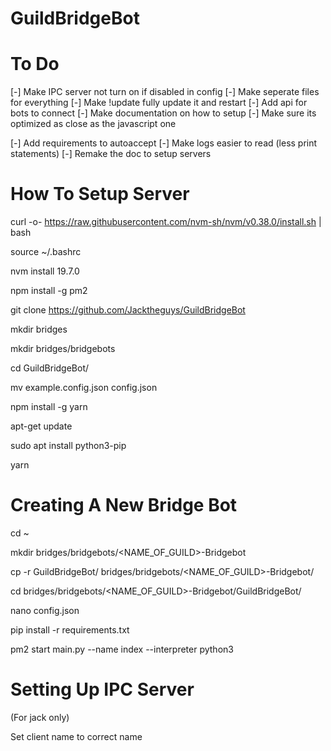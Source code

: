# GuildBridgeBot

# To Do

[-] Make IPC server not turn on if disabled in config
[-] Make seperate files for everything
[-] Make !update fully update it and restart
[-] Add api for bots to connect
[-] Make documentation on how to setup
[-] Make sure its optimized as close as the javascript one 

[-] Add requirements to autoaccept
[-] Make logs easier to read (less print statements)
[-] Remake the doc to setup servers


# How To Setup Server

curl -o- https://raw.githubusercontent.com/nvm-sh/nvm/v0.38.0/install.sh | bash

source ~/.bashrc

nvm install 19.7.0

npm install -g pm2

git clone https://github.com/Jacktheguys/GuildBridgeBot

mkdir bridges

mkdir bridges/bridgebots

cd GuildBridgeBot/

mv example.config.json config.json

npm install -g yarn

apt-get update

sudo apt install python3-pip

yarn


# Creating A New Bridge Bot

cd ~

mkdir bridges/bridgebots/<NAME_OF_GUILD>-Bridgebot

cp -r GuildBridgeBot/ bridges/bridgebots/<NAME_OF_GUILD>-Bridgebot/

cd bridges/bridgebots/<NAME_OF_GUILD>-Bridgebot/GuildBridgeBot/

nano config.json

pip install -r requirements.txt

pm2 start main.py --name index --interpreter python3

# Setting Up IPC Server
(For jack only)

Set client name to correct name